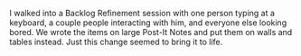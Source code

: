 I walked into a Backlog Refinement session with one person typing at a keyboard, a couple people interacting with him, and everyone else looking bored.  We wrote the items on large Post-It Notes and put them on walls and tables instead.  Just this change seemed to bring it to life.
